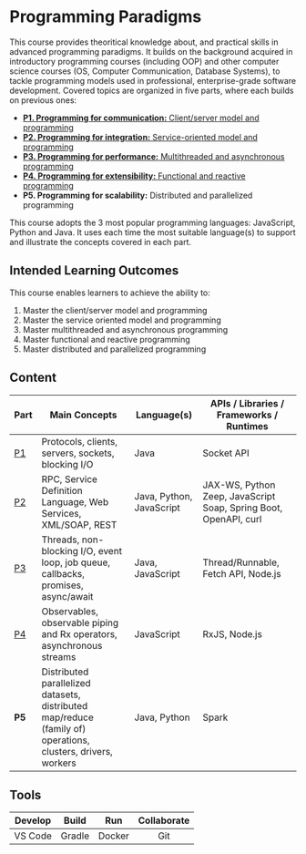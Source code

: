 # Programming Paradigms
This course provides theoritical knowledge about, and practical skills in advanced programming paradigms. It builds on the background acquired in introductory programming courses (including OOP) and other computer science courses (OS, Computer Communication, Database Systems), to tackle programming models used in professional, enterprise-grade software development. Covered topics are organized in five parts, where each builds on previous ones:
- [**P1. Programming for communication:** Client/server model and programming](https://github.com/oiraqi/paradigms/tree/main/P1-Communication)
- [**P2. Programming for integration:** Service-oriented model and programming](https://github.com/oiraqi/paradigms/tree/main/P2-Integration)
- [**P3. Programming for performance:** Multithreaded and asynchronous programming](https://github.com/oiraqi/paradigms/tree/main/P3-Performance)
- [**P4. Programming for extensibility:** Functional and reactive programming](https://github.com/oiraqi/paradigms/tree/main/P4-Extensibility)
- **P5. Programming for scalability:** Distributed and parallelized programming

This course adopts the 3 most popular programming languages: JavaScript, Python and Java. It uses each time the most suitable language(s) to support and illustrate the concepts covered in each part.

## Intended Learning Outcomes
This course enables learners to achieve the ability to:
1. Master the client/server model and programming
2. Master the service oriented model and programming
3. Master multithreaded and asynchronous programming
4. Master functional and reactive programming
5. Master distributed and parallelized programming

## Content
Part | Main Concepts | Language(s) | APIs / Libraries / Frameworks / Runtimes |
| --- | --- | --- | --- |
| [P1](https://github.com/oiraqi/paradigms/tree/main/P1-Communication) | Protocols, clients, servers, sockets, blocking I/O | Java | Socket API |
| [P2](https://github.com/oiraqi/paradigms/tree/main/P2-Integration) | RPC, Service Definition Language, Web Services, XML/SOAP, REST | Java, Python, JavaScript | JAX-WS, Python Zeep, JavaScript Soap, Spring Boot, OpenAPI, curl |
| [P3](https://github.com/oiraqi/paradigms/tree/main/P3-Performance) | Threads, non-blocking I/O, event loop, job queue, callbacks, promises, async/await | Java, JavaScript |Thread/Runnable, Fetch API, Node.js |
| [P4](https://github.com/oiraqi/paradigms/tree/main/P4-Extensibility) | Observables, observable piping and Rx operators, asynchronous streams | JavaScript | RxJS, Node.js |
| **P5** | Distributed parallelized datasets, distributed map/reduce (family of) operations, clusters, drivers, workers | Java, Python | Spark |

## Tools
Develop | Build | Run | Collaborate |
| :---: | :---: | :---: | :---: |
| VS Code | Gradle | Docker | Git |
